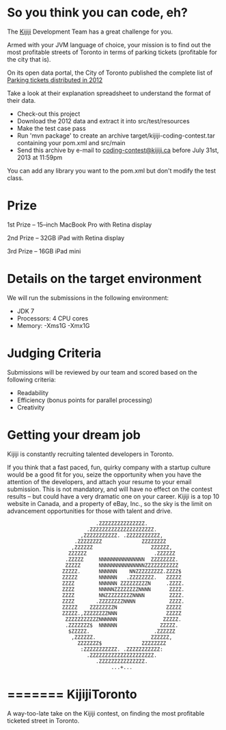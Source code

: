 
So you think you can code, eh?
==============================

The [Kijiji](http://www.kijiji.ca) Development Team has a great challenge for you.

Armed with your JVM language of choice, your mission is to find out the most profitable streets of Toronto in terms of
parking tickets (profitable for the city that is).

On its open data portal, the City of Toronto published the complete list of
[Parking tickets distributed in 2012](http://www1.toronto.ca/wps/portal/contentonly?vgnextoid=ca20256c54ea4310VgnVCM1000003dd60f89RCRD)

Take a look at their explanation spreadsheet to understand the format of their data.

- Check-out this project
- Download the 2012 data and extract it into src/test/resources
- Make the test case pass
- Run 'mvn package' to create an archive target/kijiji-coding-contest.tar containing your pom.xml and src/main
- Send this archive by e-mail to coding-contest@kijiji.ca before July 31st, 2013 at 11:59pm

You can add any library you want to the pom.xml but don't modify the test class.

Prize
=====

1st Prize – 15–inch  MacBook Pro with Retina display

2nd Prize – 32GB iPad with Retina display

3rd Prize – 16GB iPad mini

Details on the target environment
=================================

We will run the submissions in the following environment:

- JDK 7
- Processors: 4 CPU cores
- Memory: -Xms1G -Xmx1G

Judging Criteria
=================================

Submissions will be reviewed by our team and scored based on the following criteria:

- Readability
- Efficiency (bonus points for parallel processing)
- Creativity

Getting your dream job
======================

Kijiji is constantly recruiting talented developers in Toronto.

If you think that a fast paced, fun, quirky company with a startup culture would be a good fit for you, seize the
opportunity when you have the attention of the developers, and attach your resume to your email submission. This is not
mandatory, and will have no effect on the contest results – but could have a very dramatic one on your career. Kijiji
is a top 10 website in Canada, and a property of eBay, Inc., so the sky is the limit on advancement opportunities for
those with talent and drive.


                                 .ZZZZZZZZZZZZZZZ.
                              .ZZZZZZZZZZZZZZZZZZZZZ.
                            ,ZZZZZZZZZZZ. .ZZZZZZZZZZZ,
                          .ZZZZZZZZ             ZZZZZZZZ
                         ,ZZZZZZ                   ZZZZZZ,
                        ZZZZZZ                      .ZZZZZZ
                       .ZZZZZ     NNNNNNNNNNNNNNN  ZZZZZZZZ.
                       ZZZZZ      NNNNNNNNNNNNNNNZZZZZZZZZZZ
                      ZZZZZ.      NNNNNN    NNZZZZZZZZZ.ZZZZ$
                      ZZZZZ       NNNNNN   .ZZZZZZZZ.   ZZZZZ
                      ZZZZ        NNNNNN ZZZZZZZZZN     .ZZZZ.
                      ZZZZ        NNNNNZZZZZZZZNNNN      ZZZZ.
                      ZZZZ        NNZZZZZZZZZNNNN        ZZZZ.
                      ZZZZ       .ZZZZZZZZNNNN           ZZZZ.
                      ZZZZZ    ZZZZZZZZN                ZZZZZ
                      ZZZZZ.,ZZZZZZZZNNN                ZZZZZ
                       ZZZZZZZZZZZNNNNNN               ZZZZZ.
                       .ZZZZZZZ$  NNNNNN              ZZZZZ.
                        $ZZZZZ.                     .ZZZZZZ
                         ,ZZZZZZ.                  ZZZZZZ,
                           ZZZZZZZ$             ZZZZZZZZ
                            :ZZZZZZZZZZZ. .ZZZZZZZZZZZ:
                              .ZZZZZZZZZZZZZZZZZZZZZ.
                                 .ZZZZZZZZZZZZZZZ.
                                      ...+...


=======
KijijiToronto
=============

A way-too-late take on the Kijiji contest, on finding the most profitable ticketed street in Toronto.
